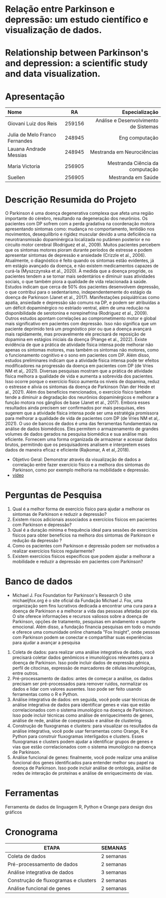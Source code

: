 # Relação entre Parkinson e depressão: um estudo científico e visualização de dados.
# Relationship between Parkinson's and depression: a scientific study and data visualization.
# Apresentação 
| Nome | RA| Especialização |
| :---         |     :---:      |          ---: |
| Giovani Luiz dos Reis    |259156   | Análise e Desenvolvimento de Sistemas  |
| Julia de Melo Franco Fernandes |  248945   | Eng computação  |
| Lauana Andrade Messias|  248945   | Mestranda em Neurociências    |
| Maria Victoria    | 256905    | Mestranda Ciência da computação    |
| Suellen   | 256905    |Mestranda em Saúde  |
# Descrição Resumida do Projeto
O Parkinson é uma doença degenerativa complexa que afeta uma região importante do cérebro, resultando na degeneração dos neurônios. Os pacientes com DP sofrem com a perda gradativa na coordenação motora apresentando sintomas como: mudança no comportamento, lentidão nos movimentos, desequilíbrio e rigidez muscular devido a uma deficiência na neurotransmissão dopaminérgica localizada no putâmen posterior e no circuito motor cerebral (Rodriguez et al., 2009). Muitos pacientes percebem que os sintomas motores pioram durante períodos de estresse e podem apresentar sintomas de depressão e ansiedade (Crizzle et al., 2006). 
Atualmente, o diagnóstico é feito quando os sintomas estão evidentes, já em estágio avançado da doença, e não existem medicamentos capazes de curá-la (Myszczynska et al., 2020). À medida que a doença progride, os pacientes tendem a se tornar mais sedentários e diminuir suas atividades sociais, o que também piora a qualidade de vida relacionada à saúde. Estudos indicam que cerca de 50% dos pacientes desenvolvem depressão, o que contribui para o sedentarismo, independentemente do estágio da doença de Parkinson (Janet et al., 2017). Manifestações psiquiátricas como apatia, ansiedade e depressão são comuns na DP, e podem ser atribuídas a um déficit dopaminérgico no estriado ventral, além de uma redução na disponibilidade de serotonina e norepinefrina (Rodriguez et al., 2009).
Outros estudos apontam correlações ao comprometimento motor e global mais significativo em pacientes com depressão. Isso não significa que um paciente deprimido terá um prognóstico pior ou que a doença avançará mais rapidamente, mas provavelmente ele precisará de reposição de dopamina em estágios iniciais da doença (Prange et al., 2022).
Existe evidência de que a prática de atividade física intensa pode melhorar não apenas os sintomas motores, mas também os sintomas não motores, como o funcionamento cognitivo e o sono em pacientes com DP. Além disso, estudos preliminares indicam que a atividade física intensa pode ter efeitos modificadores na progressão da doença em pacientes com DP (de Vries NM et al,. 2021).
Diversas pesquisas mostram que a prática de atividade física melhora a qualidade de vida e aumenta a sobrevida dos pacientes. Isso ocorre porque o exercício físico aumenta os níveis de dopamina, reduz o estresse e alivia os sintomas da doença de Parkinson (Van der Heide et al., 2021). Além dos benefícios mencionados, o exercício físico também tende a diminuir a degradação dos neurônios dopaminérgicos e melhorar a função motora nos gânglios de base (Janet et al., 2017). 
 Embora esses resultados ainda precisem ser confirmados por mais pesquisas, eles sugerem que a atividade física intensa pode ser uma estratégia promissora para melhorar a qualidade de vida de pacientes com DP (de Vries NM et al,. 2021).
O uso de bancos de dados é uma das ferramentas fundamentais na análise de dados biomédicos. Eles permitem o armazenamento de grandes volumes de dados gerados na pesquisa biomédica e sua análise mais eficiente. Fornecem uma forma organizada de armazenar e acessar dados brutos, permitindo que os pesquisadores analisem e interpretem esses dados de maneira eficaz e eficiente (Rajkomar, A et al,.2018). 

- Objetivo Geral: 
Demonstrar através da visualização de dados a correlação entre fazer exercício físico e a melhora dos sintomas do Parkinson, como por exemplo melhoria na mobilidade e depressão.
- [vídeo](https://youtu.be/67sz-QkUunE)
# Perguntas de Pesquisa
1. Qual é a melhor forma de exercício físico para ajudar a melhorar os sintomas de
Parkinson e reduzir a depressão?
2. Existem riscos adicionais associados a exercícios físicos em pacientes com
Parkinson e depressão?
3. Qual é a duração mínima e frequência ideal para sessões de exercícios físicos para obter benefícios na melhora dos sintomas de Parkinson e redução da depressão ?
4. Como os pacientes com Parkinson e depressão podem ser motivados a realizar
exercícios físicos regularmente?
5. Existem exercícios físicos específicos que podem ajudar a melhorar a mobilidade e reduzir a depressão em pacientes com Parkinson?

# Banco de dados
- Michael J. Fox Foundation for Parkinson's Research
O site michaeljfox.org é o site oficial da Fundação Michael J. Fox, uma organização sem fins lucrativos dedicada a encontrar uma cura para a doença de Parkinson e a melhorar a vida das pessoas afetadas por ela. O site oferece informações e recursos valiosos sobre a doença de Parkinson, opções de tratamento, pesquisas em andamento e suporte emocional. Além disso, a fundação financia pesquisas em todo o mundo e oferece uma comunidade online chamada "Fox Insight", onde pessoas com Parkinson podem se conectar e compartilhar suas experiências para ajudar a avançar a pesquisa
1.	Coleta de dados: para realizar uma análise integrativa de dados, você precisará coletar dados genômicos e imunológicos relevantes para a doença de Parkinson. Isso pode incluir dados de expressão gênica, perfil de citocinas, expressão de marcadores de células imunológicas, entre outros.
2.	Pré-processamento de dados: antes de começar a análise, os dados precisam ser pré-processados para remover ruídos, normalizar os dados e lidar com valores ausentes. Isso pode ser feito usando ferramentas como o R e Python.
3.	Análise integrativa de dados: em seguida, você pode usar técnicas de análise integrativa de dados para identificar genes e vias que estão correlacionados com o sistema imunológico na doença de Parkinson. Isso pode incluir técnicas como análise de enriquecimento de genes, análise de rede, análise de coexpressão e análise de clustering.
4.	Construção de fluxogramas e clusters: para visualizar os resultados da análise integrativa, você pode usar ferramentas como Orange, R e Python para construir fluxogramas interligados e clusters. Esses fluxogramas e clusters podem ajudar a identificar grupos de genes e vias que estão correlacionados com o sistema imunológico na doença de Parkinson.
5.	Análise funcional de genes: finalmente, você pode realizar uma análise funcional dos genes identificados para entender melhor seu papel na doença de Parkinson. Isso pode incluir análise de ontologia, análise de redes de interação de proteínas e análise de enriquecimento de vias.
# Ferramentas 
Ferramenta de dados de linguagem R, Python e Orange para design dos gráficos 
# Cronograma
| ETAPA   | SEMANAS |
| ------------- | ------------- |
| Coleta de dados  | 2 semanas  |
| Pré-processamento de dados | 2 semanas |
| Análise integrativa de dados | 3 semanas |
| Construção de fluxogramas e clusters| 2 semanas |
|Análise funcional de genes | 2 semanas |
